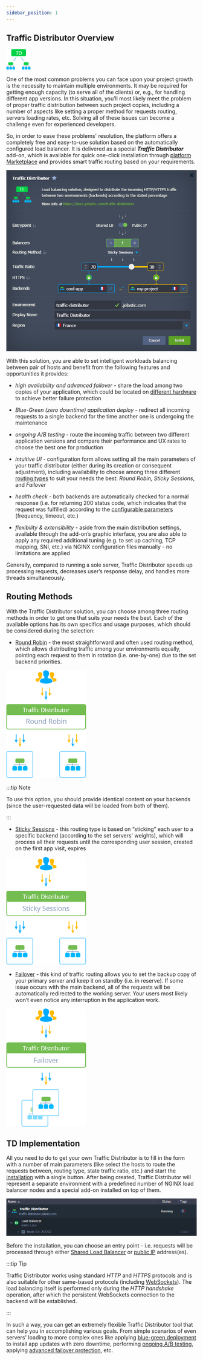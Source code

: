 ```yaml
---
sidebar_position: 1
---
```


## Traffic Distributor Overview

<div style={{
    display: 'grid',
    gridTemplateColumns: '0.15fr 1fr',
    gap: '10px'
}}>
<div>
<div style={{
    display: 'flex',
    alignItems: 'center',
    justifyContent: 'cetner',
}}>

<!-- Image Url changes -->

![Locale Dropdown](./img/TrafficDistributorOverview/01-traffic-distributor-logo.png)

</div>
</div>
<div>

<!-- Content changes -->

One of the most common problems you can face upon your project growth is the necessity to maintain multiple environments. It may be required for getting enough capacity (to serve all of the clients) or, e.g., for handling different app versions. In this situation, you’ll most likely meet the problem of proper traffic distribution between such project copies, including a number of aspects like setting a proper method for requests routing, servers loading rates, etc. Solving all of these issues can become a challenge even for experienced developers.

</div>
</div>

So, in order to ease these problems' resolution, the platform offers a completely free and easy-to-use solution based on the automatically configured load balancer. It is delivered as a special **_Traffic Distributor_** add-on, which is available for quick one-click installation through [platform Marketplace](https://cloudmydc.com/) and provides smart traffic routing based on your requirements.

<div style={{
    display:'flex',
    justifyContent: 'center',
    margin: '0 0 1rem 0'
}}>

![Locale Dropdown](./img/TrafficDistributorOverview/02-traffic-distributor-package.png)

</div>

With this solution, you are able to set intelligent workloads balancing between pair of hosts and benefit from the following features and opportunities it provides:

- _high availability and advanced failover_ - share the load among two copies of your application, which could be located on [different hardware](https://cloudmydc.com/) to achieve better failure protection

- _Blue-Green (zero downtime) application deploy_ - redirect all incoming requests to a single backend for the time another one is undergoing the maintenance

- _ongoing A/B testing_ - route the incoming traffic between two different application versions and compare their performance and UX rates to choose the best one for production

- _intuitive UI_ - configuration form allows setting all the main parameters of your traffic distributor (either during its creation or consequent adjustment), including availability to choose among three different [routing types](https://cloudmydc.com/) to suit your needs the best: _Round Robin, Sticky Sessions_, and _Failover_

- _health check_ - both backends are automatically checked for a normal response (i.e. for returning 200 status code, which indicates that the request was fulfilled) according to the [configurable parameters](https://cloudmydc.com/) (frequency, timeout, etc.)

- _flexibility & extensibility_ - aside from the main distribution settings, available through the add-on’s graphic interface, you are also able to apply any required additional tuning (e.g. to set up caching, TCP mapping, SNI, etc.) via NGINX configuration files manually - no limitations are applied

Generally, compared to running a sole server, Traffic Distributor speeds up processing requests, decreases user’s response delay, and handles more threads simultaneously.

## Routing Methods

With the Traffic Distributor solution, you can choose among three routing methods in order to get one that suits your needs the best. Each of the available options has its own specifics and usage purposes, which should be considered during the selection:

- [Round Robin](https://cloudmydc.com/) - the most straightforward and often used routing method, which allows distributing traffic among your environments equally, pointing each request to them in rotation (i.e. one-by-one) due to the set backend priorities.

<div style={{
    display:'flex',
    justifyContent: 'center',
    margin: '0 0 1rem 0'
}}>

![Locale Dropdown](./img/TrafficDistributorOverview/03-traffic-distributor-round-robin-routing.png)

</div>

:::tip Note

To use this option, you should provide identical content on your backends (since the user-requested data will be loaded from both of them).

:::

- [Sticky Sessions](https://cloudmydc.com/) - this routing type is based on “sticking” each user to a specific backend (according to the set servers' weights), which will process all their requests until the corresponding user session, created on the first app visit, expires

<div style={{
    display:'flex',
    justifyContent: 'center',
    margin: '0 0 1rem 0'
}}>

![Locale Dropdown](./img/TrafficDistributorOverview/04-traffic-distributor-sticky-sessions-routing.png)

</div>

- [Failover](https://cloudmydc.com/) - this kind of traffic routing allows you to set the backup copy of your primary server and keep it on standby (i.e. in reserve). If some issue occurs with the main backend, all of the requests will be automatically redirected to the working server. Your users most likely won’t even notice any interruption in the application work.

<div style={{
    display:'flex',
    justifyContent: 'center',
    margin: '0 0 1rem 0'
}}>

![Locale Dropdown](./img/TrafficDistributorOverview/05-traffic-distributor-failover-routing.png)

</div>

## TD Implementation

All you need to do to get your own Traffic Distributor is to fill in the form with a number of main parameters (like select the hosts to route the requests between, routing type, state traffic ratio, etc.) and start the [installation](https://cloudmydc.com/) with a single button. After being created, Traffic Distributor will represent a separate environment with a predefined number of NGINX load balancer nodes and a special add-on installed on top of them.

<div style={{
    display:'flex',
    justifyContent: 'center',
    margin: '0 0 1rem 0'
}}>

![Locale Dropdown](./img/TrafficDistributorOverview/06-traffic-distributor-environment.png)

</div>

Before the installation, you can choose an entry point - i.e. requests will be processed through either [Shared Load Balancer](http://localhost:3000/docs/ApplicationSetting/External%20Access%20To%20Applications/Shared%20Load%20Balancer) or [public IP](http://localhost:3000/docs/ApplicationSetting/External%20Access%20To%20Applications/Public%20IP) address(es).

:::tip Tip

Traffic Distributor works using standard _HTTP_ and _HTTPS_ protocols and is also suitable for other same-based protocols (including [WebSockets](https://cloudmydc.com/)). The load balancing itself is performed only during the _HTTP handshake_ operation, after which the persistent WebSockets connection to the backend will be established.

:::

In such a way, you can get an extremely flexible Traffic Distributor tool that can help you in accomplishing various goals. From simple scenarios of even servers' loading to more complex ones like applying [blue-green deployment](https://cloudmydc.com/) to install app updates with zero downtime, performing [ongoing A/B testing](https://cloudmydc.com/), applying [advanced failover protection](https://cloudmydc.com/), etc.
